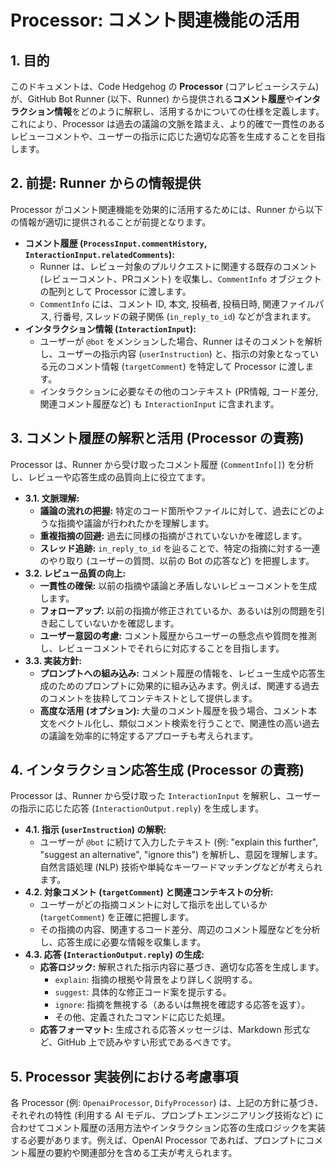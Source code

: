 # Processor: コメント関連機能の活用

## 1. 目的

このドキュメントは、Code Hedgehog の **Processor** (コアレビューシステム) が、GitHub Bot Runner (以下、Runner) から提供される**コメント履歴**や**インタラクション情報**をどのように解釈し、活用するかについての仕様を定義します。これにより、Processor は過去の議論の文脈を踏まえ、より的確で一貫性のあるレビューコメントや、ユーザーの指示に応じた適切な応答を生成することを目指します。

## 2. 前提: Runner からの情報提供

Processor がコメント関連機能を効果的に活用するためには、Runner から以下の情報が適切に提供されることが前提となります。

-   **コメント履歴 (`ProcessInput.commentHistory`, `InteractionInput.relatedComments`):**
    -   Runner は、レビュー対象のプルリクエストに関連する既存のコメント (レビューコメント、PRコメント) を収集し、`CommentInfo` オブジェクトの配列として Processor に渡します。
    -   `CommentInfo` には、コメント ID, 本文, 投稿者, 投稿日時, 関連ファイルパス, 行番号, スレッドの親子関係 (`in_reply_to_id`) などが含まれます。
-   **インタラクション情報 (`InteractionInput`):**
    -   ユーザーが `@bot` をメンションした場合、Runner はそのコメントを解析し、ユーザーの指示内容 (`userInstruction`) と、指示の対象となっている元のコメント情報 (`targetComment`) を特定して Processor に渡します。
    -   インタラクションに必要なその他のコンテキスト (PR情報, コード差分, 関連コメント履歴など) も `InteractionInput` に含まれます。

## 3. コメント履歴の解釈と活用 (Processor の責務)

Processor は、Runner から受け取ったコメント履歴 (`CommentInfo[]`) を分析し、レビューや応答生成の品質向上に役立てます。

-   **3.1. 文脈理解:**
    -   **議論の流れの把握:** 特定のコード箇所やファイルに対して、過去にどのような指摘や議論が行われたかを理解します。
    -   **重複指摘の回避:** 過去に同様の指摘がされていないかを確認します。
    -   **スレッド追跡:** `in_reply_to_id` を辿ることで、特定の指摘に対する一連のやり取り (ユーザーの質問、以前の Bot の応答など) を把握します。
-   **3.2. レビュー品質の向上:**
    -   **一貫性の確保:** 以前の指摘や議論と矛盾しないレビューコメントを生成します。
    -   **フォローアップ:** 以前の指摘が修正されているか、あるいは別の問題を引き起こしていないかを確認します。
    -   **ユーザー意図の考慮:** コメント履歴からユーザーの懸念点や質問を推測し、レビューコメントでそれらに対応することを目指します。
-   **3.3. 実装方針:**
    -   **プロンプトへの組み込み:** コメント履歴の情報を、レビュー生成や応答生成のためのプロンプトに効果的に組み込みます。例えば、関連する過去のコメントを抜粋してコンテキストとして提供します。
    -   **高度な活用 (オプション):** 大量のコメント履歴を扱う場合、コメント本文をベクトル化し、類似コメント検索を行うことで、関連性の高い過去の議論を効率的に特定するアプローチも考えられます。

## 4. インタラクション応答生成 (Processor の責務)

Processor は、Runner から受け取った `InteractionInput` を解釈し、ユーザーの指示に応じた応答 (`InteractionOutput.reply`) を生成します。

-   **4.1. 指示 (`userInstruction`) の解釈:**
    -   ユーザーが `@bot` に続けて入力したテキスト (例: "explain this further", "suggest an alternative", "ignore this") を解析し、意図を理解します。自然言語処理 (NLP) 技術や単純なキーワードマッチングなどが考えられます。
-   **4.2. 対象コメント (`targetComment`) と関連コンテキストの分析:**
    -   ユーザーがどの指摘コメントに対して指示を出しているか (`targetComment`) を正確に把握します。
    -   その指摘の内容、関連するコード差分、周辺のコメント履歴などを分析し、応答生成に必要な情報を収集します。
-   **4.3. 応答 (`InteractionOutput.reply`) の生成:**
    -   **応答ロジック:** 解釈された指示内容に基づき、適切な応答を生成します。
        -   `explain`: 指摘の根拠や背景をより詳しく説明する。
        -   `suggest`: 具体的な修正コード案を提示する。
        -   `ignore`: 指摘を無視する（あるいは無視を確認する応答を返す）。
        -   その他、定義されたコマンドに応じた処理。
    -   **応答フォーマット:** 生成される応答メッセージは、Markdown 形式など、GitHub 上で読みやすい形式であるべきです。

## 5. Processor 実装例における考慮事項

各 Processor (例: `OpenaiProcessor`, `DifyProcessor`) は、上記の方針に基づき、それぞれの特性 (利用する AI モデル、プロンプトエンジニアリング技術など) に合わせてコメント履歴の活用方法やインタラクション応答の生成ロジックを実装する必要があります。例えば、OpenAI Processor であれば、プロンプトにコメント履歴の要約や関連部分を含める工夫が考えられます。